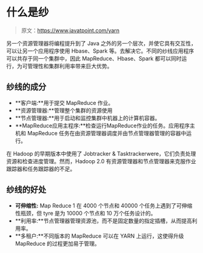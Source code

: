 # 什么是纱

> 原文：<https://www.javatpoint.com/yarn>

另一个资源管理器将编程提升到了 Java 之外的另一个层次，并使它具有交互性，可以让另一个应用程序使用 Hbase、Spark 等。去解决它。不同的纱线应用程序可以共存于同一个集群中，因此 MapReduce、Hbase、Spark 都可以同时运行，为可管理性和集群利用率带来巨大优势。

## 纱线的成分

*   **客户端:**用于提交 MapReduce 作业。
*   **资源管理器:**管理整个集群的资源使用
*   **节点管理器:**用于启动和监控集群中机器上的计算机容器。
*   **MapReduce应用主程序:**检查运行MapReduce作业的任务。应用程序主机和 MapReduce 任务在由资源管理器调度并由节点管理器管理的容器中运行。

在 Hadoop 的早期版本中使用了 Jobtracker & Tasktrackerwere，它们负责处理资源和检查进度管理。然而，Hadoop 2.0 有资源管理器和节点管理器来克服作业跟踪器和任务跟踪器的不足。

## 纱线的好处

*   **可伸缩性:** Map Reduce 1 在 4000 个节点和 40000 个任务上遇到了可伸缩性瓶颈，但 tyre 是为 10000 个节点和 10 万个任务设计的。
*   **利用率:**节点管理器管理资源池，而不是固定数量的指定插槽，从而提高利用率。
*   **多租户:**不同版本的 MapReduce 可以在 YARN 上运行，这使得升级 MapReduce 的过程更加易于管理。